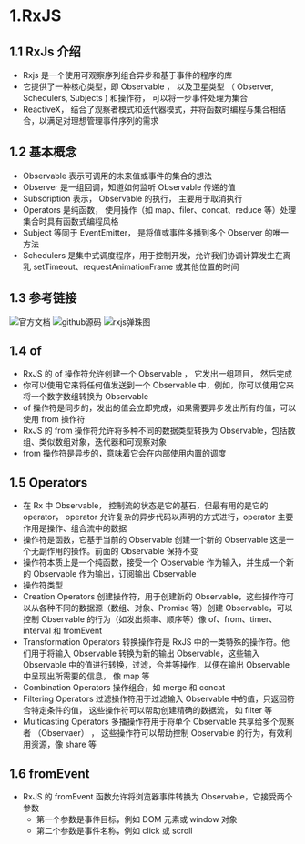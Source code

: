 # 1.RxJS

## 1.1 RxJs 介绍

- Rxjs 是一个使用可观察序列组合异步和基于事件的程序的库
- 它提供了一种核心类型，即 Observable ， 以及卫星类型 （ Observer, Schedulers, Subjects ) 和操作符， 可以将一步事件处理为集合
- ReactiveX， 结合了观察者模式和迭代器模式，并将函数时编程与集合相结合，以满足对理想管理事件序列的需求

## 1.2 基本概念

- Observable 表示可调用的未来值或事件的集合的想法
- Observer 是一组回调，知道如何监听 Observable 传递的值
- Subscription 表示， Observable 的执行， 主要用于取消执行
- Operators 是纯函数， 使用操作（如 map、filer、concat、reduce 等）处理集合时具有函数式编程风格
- Subject 等同于 EventEmitter， 是将值或事件多播到多个 Observer 的唯一方法
- Schedulers 是集中式调度程序，用于控制开发，允许我们协调计算发生在离乳 setTimeout、requestAnimationFrame 或其他位置的时间

## 1.3 参考链接

![官方文档](https://rxjs.dev/)
![github源码](https://github.com/ReactiveX/rxjs)
![rxjs弹珠图](https://rxmarbles.com/)

## 1.4 of

- RxJS 的 of 操作符允许创建一个 Observable ， 它发出一组项目， 然后完成
- 你可以使用它来将任何值发送到一个 Observable 中，例如，你可以使用它来将一个数字数组转换为 Observable
- of 操作符是同步的，发出的值会立即完成，如果需要异步发出所有的值，可以使用 from 操作符
- RxJS 的 from 操作符允许将多种不同的数据类型转换为 Observable，包括数组、类似数组对象，迭代器和可观察对象
- from 操作符是异步的，意味着它会在内部使用内置的调度

## 1.5 Operators

- 在 Rx 中 Observable， 控制流的状态是它的基石，但最有用的是它的 operator， operator 允许复杂的异步代码以声明的方式进行，operator 主要作用是操作、组合流中的数据
- 操作符是函数，它基于当前的 Observable 创建一个新的 Observable 这是一个无副作用的操作。前面的 Observable 保持不变
- 操作符本质上是一个纯函数，接受一个 Observable 作为输入，并生成一个新的 Observable 作为输出，订阅输出 Observable
- 操作符类型
- Creation Operators 创建操作符，用于创建新的 Observable，这些操作符可以从各种不同的数据源（数组、对象、Promise 等）创建 Observable，可以控制 Observable 的行为（如发出频率、顺序等）像 of、from、timer、interval 和 fromEvent
- Transformation Operators 转换操作符是 RxJS 中的一类特殊的操作符。他们用于将输入 Observable 转换为新的输出 Observable，这些输入 Observable 中的值进行转换，过滤，合并等操作，以便在输出 Observable 中呈现出所需要的信息， 像 map 等
- Combination Operators 操作组合，如 merge 和 concat
- Filtering Operators 过滤操作符用于过滤输入 Observable 中的值，只返回符合特定条件的值， 这些操作符可以帮助创建精确的数据流， 如 filter 等
- Multicasting Operators 多播操作符用于将单个 Observable 共享给多个观察者 （Observaer） ， 这些操作符可以帮助控制 Observable 的行为，有效利用资源，像 share 等

## 1.6 fromEvent

- RxJS 的 fromEvent 函数允许将浏览器事件转换为 Observable，它接受两个参数
  - 第一个参数是事件目标，例如 DOM 元素或 window 对象
  - 第二个参数是事件名称，例如 click 或 scroll

